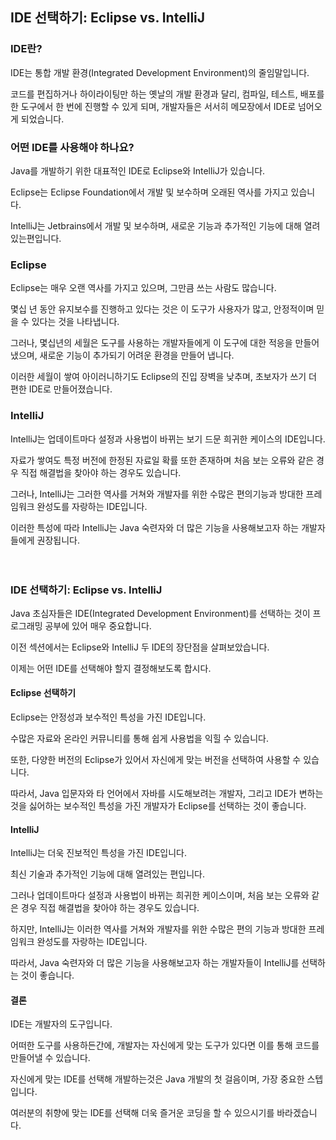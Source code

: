 ## IDE 선택하기: Eclipse vs. IntelliJ

### IDE란?
IDE는 통합 개발 환경(Integrated Development Environment)의 줄임말입니다.

코드를 편집하거나 하이라이팅만 하는 옛날의 개발 환경과 달리, 컴파일, 테스트, 배포를 한 도구에서 한 번에 진행할 수 있게 되며,
개발자들은 서서히 메모장에서 IDE로 넘어오게 되었습니다.

### 어떤 IDE를 사용해야 하나요?
Java를 개발하기 위한 대표적인 IDE로 Eclipse와 IntelliJ가 있습니다. 

Eclipse는 Eclipse Foundation에서 개발 및 보수하며 오래된 역사를 가지고 있습니다.

IntelliJ는 Jetbrains에서 개발 및 보수하며, 새로운 기능과 추가적인 기능에 대해 열려 있는편입니다.


### Eclipse
Eclipse는 매우 오랜 역사를 가지고 있으며, 그만큼 쓰는 사람도 많습니다.

몇십 년 동안 유지보수를 진행하고 있다는 것은 이 도구가 사용자가 많고, 안정적이며 믿을 수 있다는 것을 나타냅니다.

그러나, 몇십년의 세월은 도구를 사용하는 개발자들에게 이 도구에 대한 적응을 만들어냈으며, 새로운 기능이 추가되기 어려운 환경을 만들어 냅니다.

이러한 세월이 쌓여 아이러니하기도 Eclipse의 진입 장벽을 낮추며, 초보자가 쓰기 더 편한 IDE로 만들어졌습니다.


### IntelliJ
IntelliJ는 업데이트마다 설정과 사용법이 바뀌는 보기 드문 희귀한 케이스의 IDE입니다.

자료가 쌓여도 특정 버전에 한정된 자료일 확률 또한 존재하며 처음 보는 오류와 같은 경우 직접 해결법을 찾아야 하는 경우도 있습니다.

그러나, IntelliJ는 그러한 역사를 거쳐와 개발자를 위한 수많은 편의기능과 방대한 프레임워크 완성도를 자랑하는 IDE입니다.

이러한 특성에 따라 IntelliJ는 Java 숙련자와 더 많은 기능을 사용해보고자 하는 개발자들에게 권장됩니다.<br><br><Br>


### IDE 선택하기: Eclipse vs. IntelliJ
Java 초심자들은 IDE(Integrated Development Environment)를 선택하는 것이 프로그래밍 공부에 있어 매우 중요합니다.

이전 섹션에서는 Eclipse와 IntelliJ 두 IDE의 장단점을 살펴보았습니다.

이제는 어떤 IDE를 선택해야 할지 결정해보도록 합시다.

#### Eclipse 선택하기

Eclipse는 안정성과 보수적인 특성을 가진 IDE입니다.

수많은 자료와 온라인 커뮤니티를 통해 쉽게 사용법을 익힐 수 있습니다.

또한, 다양한 버전의 Eclipse가 있어서 자신에게 맞는 버전을 선택하여 사용할 수 있습니다.

따라서, Java 입문자와 타 언어에서 자바를 시도해보려는 개발자, 그리고 IDE가 변하는 것을 싫어하는 보수적인 특성을 가진 개발자가 Eclipse를 선택하는 것이 좋습니다.

#### IntelliJ
IntelliJ는 더욱 진보적인 특성을 가진 IDE입니다.

최신 기술과 추가적인 기능에 대해 열려있는 편입니다.

그러나 업데이트마다 설정과 사용법이 바뀌는 희귀한 케이스이며, 처음 보는 오류와 같은 경우 직접 해결법을 찾아야 하는 경우도 있습니다.

하지만, IntelliJ는 이러한 역사를 거쳐와 개발자를 위한 수많은 편의 기능과 방대한 프레임워크 완성도를 자랑하는 IDE입니다.

따라서, Java 숙련자와 더 많은 기능을 사용해보고자 하는 개발자들이 IntelliJ를 선택하는 것이 좋습니다.

#### 결론
IDE는 개발자의 도구입니다. 

어떠한 도구를 사용하든간에, 개발자는 자신에게 맞는 도구가 있다면 이를 통해 코드를 만들어낼 수 있습니다.

자신에게 맞는 IDE를 선택해 개발하는것은 Java 개발의 첫 걸음이며, 가장 중요한 스텝입니다.

여러분의 취향에 맞는 IDE를 선택해 더욱 즐거운 코딩을 할 수 있으시기를 바라겠습니다.